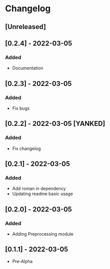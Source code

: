 # Changelog

## [Unreleased]

## [0.2.4] - 2022-03-05
### Added
* Documentation
## [0.2.3] - 2022-03-05
### Added
* Fix bugs
## [0.2.2] - 2022-03-05 [YANKED]
### Added
* Fix changelog
## [0.2.1] - 2022-03-05
### Added
* Add roman in dependency
* Updating readme basic usage
## [0.2.0] - 2022-03-05
### Added
* Adding Preprocessing module
## [0.1.1] - 2022-03-05
* Pre-Alpha
